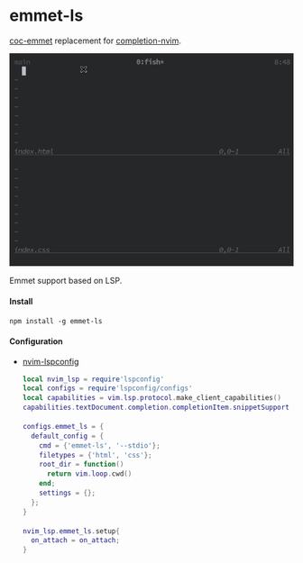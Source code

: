 # emmet-ls

[coc-emmet](https://github.com/neoclide/coc-emmet) replacement for [completion-nvim](https://github.com/nvim-lua/completion-nvim).

![alt](./.image/capture.gif)

Emmet support based on LSP.

#### Install
```
npm install -g emmet-ls
```

#### Configuration 

- [nvim-lspconfig](https://github.com/neovim/nvim-lspconfig)
  ```lua
  local nvim_lsp = require'lspconfig'
  local configs = require'lspconfig/configs'
  local capabilities = vim.lsp.protocol.make_client_capabilities()
  capabilities.textDocument.completion.completionItem.snippetSupport = true

  configs.emmet_ls = {
    default_config = {
      cmd = {'emmet-ls', '--stdio'};
      filetypes = {'html', 'css'};
      root_dir = function()
        return vim.loop.cwd()
      end;
      settings = {};
    };
  }

  nvim_lsp.emmet_ls.setup{
    on_attach = on_attach;
  }
  ```
